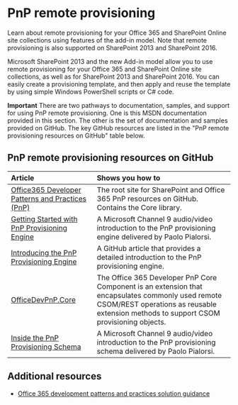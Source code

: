 # PnP remote provisioning

Learn about remote provisioning for your Office 365 and SharePoint Online site collections using features of the add-in model. Note that remote provisioning is also supported on SharePoint 2013 and SharePoint 2016.

Microsoft SharePoint 2013 and the new Add-in model allow you to use remote provisioning for your Office 365 and SharePoint Online site collections, as well as for SharePoint 2013 and SharePoint 2016. You can easily create a provisioning template, and then apply and reuse the template by using simple Windows PowerShell scripts or C# code.

**Important**  There are two pathways to documentation, samples, and support for using PnP remote provisioning. One is this MSDN documentation provided in this section. The other is the set of documentation and samples provided on GitHub. The key GitHub resources are listed in the "PnP remote provisioning resources on GitHub" table below.

## PnP remote provisioning resources on GitHub

|**Article**|**Shows you how to**|
|:-----|:-----|
|[Office365 Developer Patterns and Practices (PnP)](https://github.com/OfficeDev/PnP)|The root site for SharePoint and Office 365 PnP resources on GitHub. Contains the Core library.|
|[Getting Started with PnP Provisioning Engine](https://channel9.msdn.com/blogs/OfficeDevPnP/Getting-Started-with-PnP-Provisioning-Engine)|A Microsoft Channel 9 audio/video introduction to the PnP provisioning engine delivered by Paolo Pialorsi.|
|[Introducing the PnP Provisioning Engine](https://github.com/OfficeDev/PnP-Guidance/blob/551b9f6a66cf94058ba5497e310d519647afb20c/articles/Introducing-the-PnP-Provisioning-Engine.md)|A GitHub article that provides a detailed introduction to the PnP provisioning engine.|
|[OfficeDevPnP.Core ](https://github.com/OfficeDev/PnP/tree/master/OfficeDevPnP.Core)|The Office 365 Developer PnP Core Component is an extension that encapsulates commonly used remote CSOM/REST operations as reusable extension methods to support CSOM provisioning objects.|
|[Inside the PnP Provisioning Schema](https://channel9.msdn.com/blogs/OfficeDevPnP/Deep-dive-to-PnP-provisioning-engine-schema)|A Microsoft Channel 9 audio/video introduction to the PnP provisioning schema delivered by Paolo Pialorsi.|

## Additional resources
<a name="bk_addresources"> </a>

- [Office 365 development patterns and practices solution guidance](Office-365-development-patterns-and-practices-solution-guidance.md)
